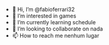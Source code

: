 - 👋 Hi, I’m @fabioferrari32
- 👀 I’m interested in games
- 🌱 I’m currently learning schedule
- 💞️ I’m looking to collaborate on nada
- 📫 How to reach me nenhum lugar

<!---
fabioferrari32/fabioferrari32 is a ✨ special ✨ repository because its `README.md` (this file) appears on your GitHub profile.
You can click the Preview link to take a look at your changes.
--->
